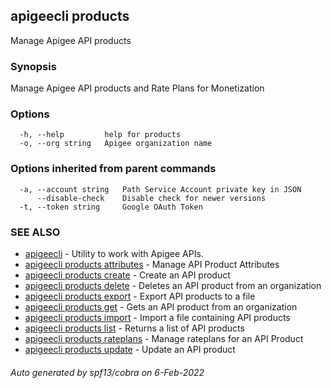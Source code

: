 ## apigeecli products

Manage Apigee API products

### Synopsis

Manage Apigee API products and Rate Plans for Monetization

### Options

```
  -h, --help         help for products
  -o, --org string   Apigee organization name
```

### Options inherited from parent commands

```
  -a, --account string   Path Service Account private key in JSON
      --disable-check    Disable check for newer versions
  -t, --token string     Google OAuth Token
```

### SEE ALSO

* [apigeecli](apigeecli.md)	 - Utility to work with Apigee APIs.
* [apigeecli products attributes](apigeecli_products_attributes.md)	 - Manage API Product Attributes
* [apigeecli products create](apigeecli_products_create.md)	 - Create an API product
* [apigeecli products delete](apigeecli_products_delete.md)	 - Deletes an API product from an organization
* [apigeecli products export](apigeecli_products_export.md)	 - Export API products to a file
* [apigeecli products get](apigeecli_products_get.md)	 - Gets an API product from an organization
* [apigeecli products import](apigeecli_products_import.md)	 - Import a file containing API products
* [apigeecli products list](apigeecli_products_list.md)	 - Returns a list of API products
* [apigeecli products rateplans](apigeecli_products_rateplans.md)	 - Manage rateplans for an API Product
* [apigeecli products update](apigeecli_products_update.md)	 - Update an API product

###### Auto generated by spf13/cobra on 6-Feb-2022
